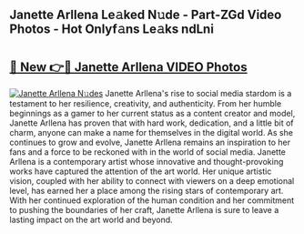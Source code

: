 ## Janette Arllena Le𝚊ked N𝚞de - Part-ZGd Video Photos - Hot Onlyf𝚊ns Le𝚊ks ndLni

# <h2><a href="http://ab76993.deff.icu/?id=Janette+Arllena">🔗 New 👉🔴 Janette Arllena VIDEO Photos</a></h2>

[![Janette Arllena N𝚞des](https://i.imgur.com/rIISA9y.gif)](http://ab76993.deff.icu/?id=Janette+Arllena)
Janette Arllena's rise to social media stardom is a testament to her resilience, creativity, and authenticity. From her humble beginnings as a gamer to her current status as a content creator and model, Janette Arllena has proven that with hard work, dedication, and a little bit of charm, anyone can make a name for themselves in the digital world. As she continues to grow and evolve, Janette Arllena remains an inspiration to her fans and a force to be reckoned with in the world of social media. Janette Arllena is a contemporary artist whose innovative and thought-provoking works have captured the attention of the art world. Her unique artistic vision, coupled with her ability to connect with viewers on a deep emotional level, has earned her a place among the rising stars of contemporary art. With her continued exploration of the human condition and her commitment to pushing the boundaries of her craft, Janette Arllena is sure to leave a lasting impact on the art world and beyond.
